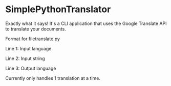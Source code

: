 # SimplePythonTranslator

Exactly what it says!
It's a CLI application that uses the Google Translate API to translate your documents.


Format for filetranslate.py

Line 1: Input language

Line 2: Input string

Line 3: Output language

Currently only handles 1 translation at a time.
